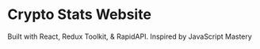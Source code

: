 # Crypto Stats Website 
Built with React, Redux Toolkit, & RapidAPI. Inspired by JavaScript Mastery
